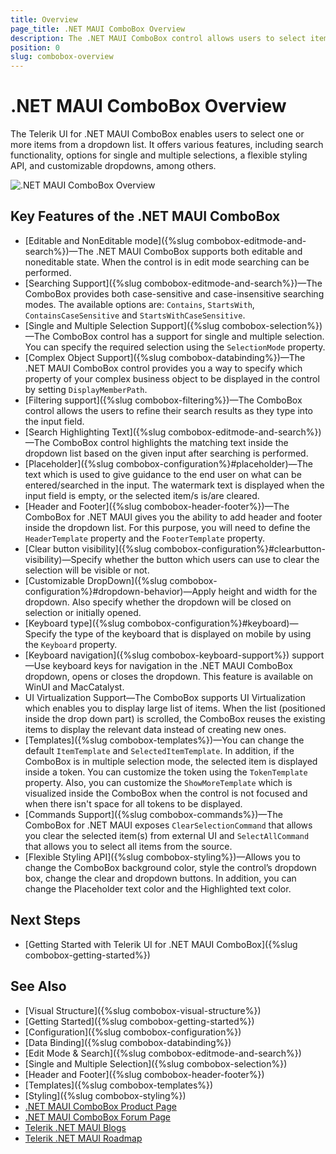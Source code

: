 ```yaml
---
title: Overview
page_title: .NET MAUI ComboBox Overview
description: The .NET MAUI ComboBox control allows users to select item or items from a drop down list of items. Learn more!
position: 0
slug: combobox-overview
---
```


# .NET MAUI ComboBox Overview

The Telerik UI for .NET MAUI ComboBox enables users to select one or more items from a dropdown list. It offers various features, including search functionality, options for single and multiple selections, a flexible styling API, and customizable dropdowns, among others.

![.NET MAUI ComboBox Overview](images/combobox-overview.png "ComboBox Overview")

## Key Features of the .NET MAUI ComboBox

* [Editable and NonEditable mode]({%slug combobox-editmode-and-search%})&mdash;The .NET MAUI ComboBox supports both editable and noneditable state. When the control is in edit mode searching can be performed. 
* [Searching Support]({%slug combobox-editmode-and-search%})&mdash;The ComboBox provides both case-sensitive and case-insensitive searching modes. The available options are: `Contains`, `StartsWith`, `ContainsCaseSensitive` and `StartsWithCaseSensitive`. 
* [Single and Multiple Selection Support]({%slug combobox-selection%})&mdash;The ComboBox control has a support for single and multiple selection. You can specify the required selection using the `SelectionMode` property.
* [Complex Object Support]({%slug combobox-databinding%})&mdash;The .NET MAUI ComboBox control provides you a way to specify which property of your complex business object to be displayed in the control by setting `DisplayMemberPath`.
* [Filtering support]({%slug combobox-filtering%})&mdash;The ComboBox control allows the users to refine their search results as they type into the input field.
* [Search Highlighting Text]({%slug combobox-editmode-and-search%})&mdash;The ComboBox control highlights the matching text inside the dropdown list based on the given input after searching is performed.
* [Placeholder]({%slug combobox-configuration%}#placeholder)&mdash;The text which is used to give guidance to the end user on what can be entered/searched in the input. The watermark text is displayed when the input field is empty, or the selected item/s is/are cleared.
* [Header and Footer]({%slug combobox-header-footer%})&mdash;The ComboBox for .NET MAUI gives you the ability to add header and footer inside the dropdown list. For this purpose, you will need to define the `HeaderTemplate` property and the `FooterTemplate` property. 
* [Clear button visibility]({%slug combobox-configuration%}#clearbutton-visibility)&mdash;Specify whether the button which users can use to clear the selection will be visible or not. 
* [Customizable DropDown]({%slug combobox-configuration%}#dropdown-behavior)&mdash;Apply height and width for the dropdown. Also specify whether the dropdown will be closed on selection or initially opened. 
* [Keyboard type]({%slug combobox-configuration%}#keyboard)&mdash;Specify the type of the keyboard that is displayed on mobile by using the `Keyboard` property.
* [Keyboard navigation]({%slug combobox-keyboard-support%}) support&mdash;Use keyboard keys for navigation in the .NET MAUI ComboBox dropdown, opens or closes the dropdown. This feature is available on WinUI and MacCatalyst.
* UI Virtualization Support&mdash;The ComboBox supports UI Virtualization which enables you to display large list of items. When the list (positioned inside the drop down part) is scrolled, the ComboBox reuses the existing items to display the relevant data instead of creating new ones.
* [Templates]({%slug combobox-templates%})&mdash;You can change the default `ItemTemplate` and `SelectedItemTemplate`. In addition, if the ComboBox is in multiple selection mode, the selected item is displayed inside a token. You can customize the token using the `TokenTemplate` property. Also, you can customize the `ShowMoreTemplate` which is visualized inside the ComboBox when the control is not focused and when there isn't space for all tokens to be displayed. 
* [Commands Support]({%slug combobox-commands%})&mdash;The ComboBox for .NET MAUI exposes `ClearSelectionCommand` that allows you clear the selected item(s) from external UI and `SelectAllCommand` that allows you to select all items from the source.
* [Flexible Styling API]({%slug combobox-styling%})&mdash;Allows you to change the ComboBox background color, style the control’s dropdown box, change the clear and dropdown buttons. In addition, you can change the Placeholder text color and the Highlighted text color.

## Next Steps

- [Getting Started with Telerik UI for .NET MAUI ComboBox]({%slug combobox-getting-started%})

## See Also

- [Visual Structure]({%slug combobox-visual-structure%})
- [Getting Started]({%slug combobox-getting-started%})
- [Configuration]({%slug combobox-configuration%})
- [Data Binding]({%slug combobox-databinding%})
- [Edit Mode & Search]({%slug combobox-editmode-and-search%}) 
- [Single and Multiple Selection]({%slug combobox-selection%})
- [Header and Footer]({%slug combobox-header-footer%})
- [Templates]({%slug combobox-templates%})
- [Styling]({%slug combobox-styling%})
- [.NET MAUI ComboBox Product Page](https://www.telerik.com/maui-ui/checkbox)
- [.NET MAUI ComboBox Forum Page](https://www.telerik.com/forums/maui?tagId=1937)
- [Telerik .NET MAUI Blogs](https://www.telerik.com/blogs/mobile-net-maui)
- [Telerik .NET MAUI Roadmap](https://www.telerik.com/support/whats-new/maui-ui/roadmap)
